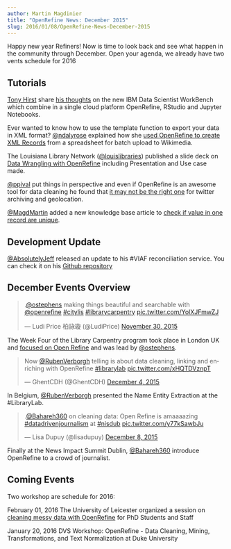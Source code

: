 ```yaml
---
author: Martin Magdinier
title: "OpenRefine News: December 2015"
slug: 2016/01/08/OpenRefine-News-December-2015 
---
```


Happy new year Refiners! Now is time to look back and see what happen in the community through December. Open your agenda, we already have two  vents schedule for 2016
<!--truncate-->

## Tutorials 

[Tony Hirst](http://twitter.com/psychemedia) share [his thoughts](http://blog.ouseful.info/2015/12/18/ibm-datascientistworkbench-openrefine-rstudio-jupyter-notebooks/) on the new IBM Data Scientist WorkBench which combine in a single cloud platform OpenRefine, RStudio and Jupyter Notebooks.


Ever wanted to know how to use the template function to export your data in XML format? [@ndalyrose](https://twitter.com/ndalyrose) explained how she [used OpenRefine to create XML Records](https://t.co/ipHhvkuDom) from a spreadsheet for batch upload to Wikimedia. 


The Louisiana Library Network ([@louislibraries](http://twitter.com/louislibraries)) published a slide deck on [Data Wrangling with OpenRefine](https://t.co/ahLOkL5NNP) including Presentation and Use case made.


[@ppival](http://twitter.com/ppival) put things in perspective and even if OpenRefine is an awesome tool for data cleaning he found that [it may not be the right one](http://distlib.blogs.com/distlib/2015/12/open-refine-not-the-right-tool-for-this-job-twitter-archiving-and-geolocation.html) for twitter archiving and geolocation.
 
[@MagdMartin](https://twitter.com/MagdMartin) added a new knowledge base article to [check if value in one record are unique](https://t.co/gPDWX6O9fa).



## Development Update

[@AbsolutelyJeff](http://twitter.com/AbsolutelyJeff) released an update to his #VIAF reconciliation service. You can check it on his [Github repository](https://t.co/LVSaeTKfst)


## December Events Overview


<blockquote class="twitter-tweet" lang="en"><p lang="en" dir="ltr">.<a href="https://twitter.com/ostephens">@ostephens</a> making things beautiful and searchable with <a href="https://twitter.com/OpenRefine">@openrefine</a> <a href="https://twitter.com/hashtag/citylis?src=hash">#citylis</a> <a href="https://twitter.com/hashtag/librarycarpentry?src=hash">#librarycarpentry</a> <a href="https://t.co/YolXJFmwZJ">pic.twitter.com/YolXJFmwZJ</a></p>&mdash; Ludi Price 柏詠璇 (@LudiPrice) <a href="https://twitter.com/LudiPrice/status/671394348072869888">November 30, 2015</a></blockquote>
<script async src="//platform.twitter.com/widgets.js" charset="utf-8"></script>

The Week Four of the Library Carpentry program took place in London UK and [focused on Open Refine](https://github.com/LibraryCarpentry/week-four-library-carpentry) and was lead by [@ostephens](https://twitter.com/ostephens). 


<blockquote class="twitter-tweet" lang="en"><p lang="en" dir="ltr">Now <a href="https://twitter.com/RubenVerborgh">@RubenVerborgh</a> telling is about data cleaning, linking and enriching with OpenRefine <a href="https://twitter.com/hashtag/librarylab?src=hash">#librarylab</a> <a href="https://t.co/xHQTDVznpT">pic.twitter.com/xHQTDVznpT</a></p>&mdash; GhentCDH (@GhentCDH) <a href="https://twitter.com/GhentCDH/status/672764217582338048">December 4, 2015</a></blockquote>
<script async src="//platform.twitter.com/widgets.js" charset="utf-8"></script>

In Belgium, [@RubenVerborgh](http://twitter.com/RubenVerborgh) presented the Name Entity Extraction at the #LibraryLab.


<blockquote class="twitter-tweet" lang="en"><p lang="en" dir="ltr">.<a href="https://twitter.com/Bahareh360">@Bahareh360</a> on cleaning data: Open Refine is amaaaazing <a href="https://twitter.com/hashtag/datadrivenjournalism?src=hash">#datadrivenjournalism</a> at <a href="https://twitter.com/hashtag/nisdub?src=hash">#nisdub</a> <a href="https://t.co/y77kSawbJu">pic.twitter.com/y77kSawbJu</a></p>&mdash; Lisa Dupuy (@lisadupuy) <a href="https://twitter.com/lisadupuy/status/674238863045431296">December 8, 2015</a></blockquote>
<script async src="//platform.twitter.com/widgets.js" charset="utf-8"></script>

Finally at the News Impact Summit Dublin, [@Bahareh360](http://twitter.com/Bahareh360) introduce OpenRefine to a crowd of journalist. 

## Coming Events

Two workshop are schedule for 2016:

February 01, 2016 The University of Leicester organized a session on [cleaning messy data with OpenRefine](https://t.co/QSNzWIH3Zq) for PhD Students and Staff 

January 20, 2016 DVS Workshop: OpenRefine - Data Cleaning, Mining, Transformations, and Text Normalization at Duke University
